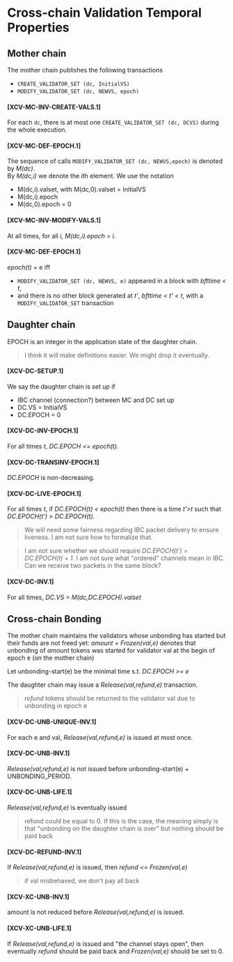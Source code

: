 # Cross-chain Validation Temporal Properties

## Mother chain

The mother chain publishes the following transactions
- `CREATE_VALIDATOR_SET (dc, InitialVS)`
- `MODIFY_VALIDATOR_SET (dc, NEWVS, epoch)`

#### [XCV-MC-INV-CREATE-VALS.1]
For each `dc`, there is at most one `CREATE_VALIDATOR_SET (dc, DCVS)` during the whole execution.

#### [XCV-MC-DEF-EPOCH.1]
The sequence of calls `MODIFY_VALIDATOR_SET (dc, NEWVS,epoch)` is denoted 
by *M(dc)*.  
By *M(dc,i)* we denote the *i*th element. We use the notation
- M(dc,i).valset, with M(dc,0).valset = InitialVS
- M(dc,i).epoch
- M(dc,0).epoch = 0

#### [XCV-MC-INV-MODIFY-VALS.1]
At all times, for all *i*, *M(dc,i).epoch = i*.

#### [XCV-MC-DEF-EPOCH.1]

*epoch(t)* = e iff 
- `MODIFY_VALIDATOR_SET (dc, NEWVS, e)` appeared in a
block with *bfttime < t*, 
- and there is no other block
generated at *t'*,  *bfttime < t' < t*, with a `MODIFY_VALIDATOR_SET` transaction

## Daughter chain

EPOCH is an integer in the application state of the daughter chain.  

> I think it will make definitions easier. We might drop it eventually.

#### [XCV-DC-SETUP.1]

We say the daughter chain is *set up* if
- IBC channel (connection?) between MC and DC set up
- DC.VS = InitialVS
- DC.EPOCH = 0

#### [XCV-DC-INV-EPOCH.1]
For all times *t*, *DC.EPOCH <= epoch(t)*.

#### [XCV-DC-TRANSINV-EPOCH.1]
*DC.EPOCH* is non-decreasing.

#### [XCV-DC-LIVE-EPOCH.1]
For all times *t*, if *DC.EPOCH(t) < epoch(t)* then there is a time *t'>t* such that *DC.EPOCH(t') > DC.EPOCH(t)*.

> We will need some fairness regarding IBC packet delivery to ensure liveness. I am not sure how to formalize that. 

> I am not sure whether we should require *DC.EPOCH(t') = DC.EPOCH(t) + 1*. I am not sure what "ordered" channels mean in IBC. Can we receive two packets in the same block?

#### [XCV-DC-INV.1]
For all times, *DC.VS = M(dc,DC.EPOCH).valset* 


## Cross-chain Bonding

The mother chain maintains the validators whose unbonding has
started but their funds are not freed yet: *amount = Frozen(val,e)*
denotes that unbonding of *amount* tokens was started for validator
val at the begin of epoch e (on the mother chain)


Let unbonding-start(e) be the minimal time s.t. *DC.EPOCH >= e*

The daughter chain may issue a *Release(val,refund,e)*
transaction.

> *refund* tokens should be returned to the validator val due to
> unbonding in epoch e

#### [XCV-DC-UNB-UNIQUE-INV.1]
For each e and val, *Release(val,refund,e)* is issued at most once.

#### [XCV-DC-UNB-INV.1]
*Release(val,refund,e)* is not issued before  unbonding-start(e) +
UNBONDING_PERIOD.

#### [XCV-DC-UNB-LIFE.1]
*Release(val,refund,e)* is eventually issued

> refund could be equal to 0. If this is the case, the meaning simply is that "unbonding on the daughter chain is over" but nothing should be paid back

#### [XCV-DC-REFUND-INV.1]
If *Release(val,refund,e)* is issued, then *refund <= Frozen(val,e)*

> if val misbehaved, we don't pay all back

#### [XCV-XC-UNB-INV.1]
amount is not reduced before *Release(val,refund,e)* is issued.

#### [XCV-XC-UNB-LIFE.1]
If *Release(val,refund,e)* is issued and "the channel stays open",
then eventually *refund* should be paid back and *Frozen(val,e)*
should be set to 0.
